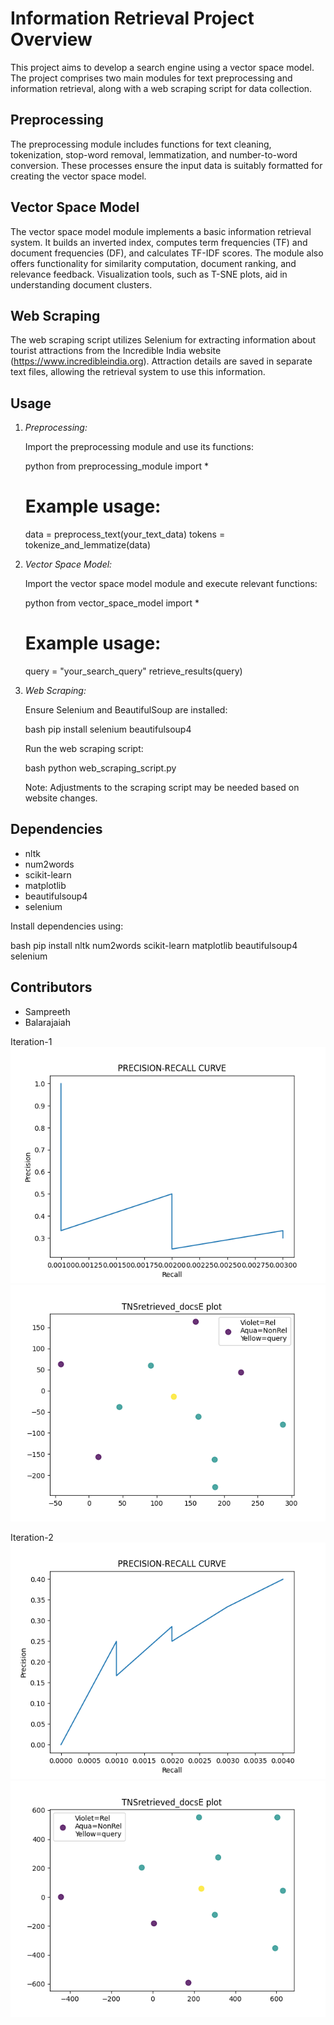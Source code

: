 # Information Retrieval Project Overview

This project aims to develop a search engine using a vector space model. The project comprises two main modules for text preprocessing and information retrieval, along with a web scraping script for data collection.

## Preprocessing

The preprocessing module includes functions for text cleaning, tokenization, stop-word removal, lemmatization, and number-to-word conversion. These processes ensure the input data is suitably formatted for creating the vector space model.

## Vector Space Model

The vector space model module implements a basic information retrieval system. It builds an inverted index, computes term frequencies (TF) and document frequencies (DF), and calculates TF-IDF scores. The module also offers functionality for similarity computation, document ranking, and relevance feedback. Visualization tools, such as T-SNE plots, aid in understanding document clusters.

## Web Scraping

The web scraping script utilizes Selenium for extracting information about tourist attractions from the Incredible India website (https://www.incredibleindia.org). Attraction details are saved in separate text files, allowing the retrieval system to use this information.

## Usage

1. *Preprocessing:*

   Import the preprocessing module and use its functions:

   python
   from preprocessing_module import *

   # Example usage:
   data = preprocess_text(your_text_data)
   tokens = tokenize_and_lemmatize(data)
   

2. *Vector Space Model:*

   Import the vector space model module and execute relevant functions:

   python
   from vector_space_model import *

   # Example usage:
   query = "your_search_query"
   retrieve_results(query)
   

3. *Web Scraping:*

   Ensure Selenium and BeautifulSoup are installed:

   bash
   pip install selenium beautifulsoup4
   

   Run the web scraping script:

   bash
   python web_scraping_script.py
   

   Note: Adjustments to the scraping script may be needed based on website changes.

## Dependencies

- nltk
- num2words
- scikit-learn
- matplotlib
- beautifulsoup4
- selenium

Install dependencies using:

bash
pip install nltk num2words scikit-learn matplotlib beautifulsoup4 selenium


## Contributors

- Sampreeth
- Balarajaiah


Iteration-1
![Image 1](images/Figure_1-2.png) ![Image 2](images/Figure_1-1.png)

Iteration-2
![Image 1](images/Figure_1.png) ![Image 2](images/Figure_1-3.png)